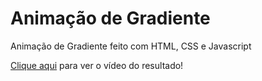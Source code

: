 # Animação de Gradiente

Animação de Gradiente feito com HTML, CSS e Javascript

[Clique aqui](https://www.instagram.com/reel/Cs3qlYAAbJx/?utm_source=ig_web_copy_link&igshid=MzRlODBiNWFlZA==) para ver o vídeo do resultado!
